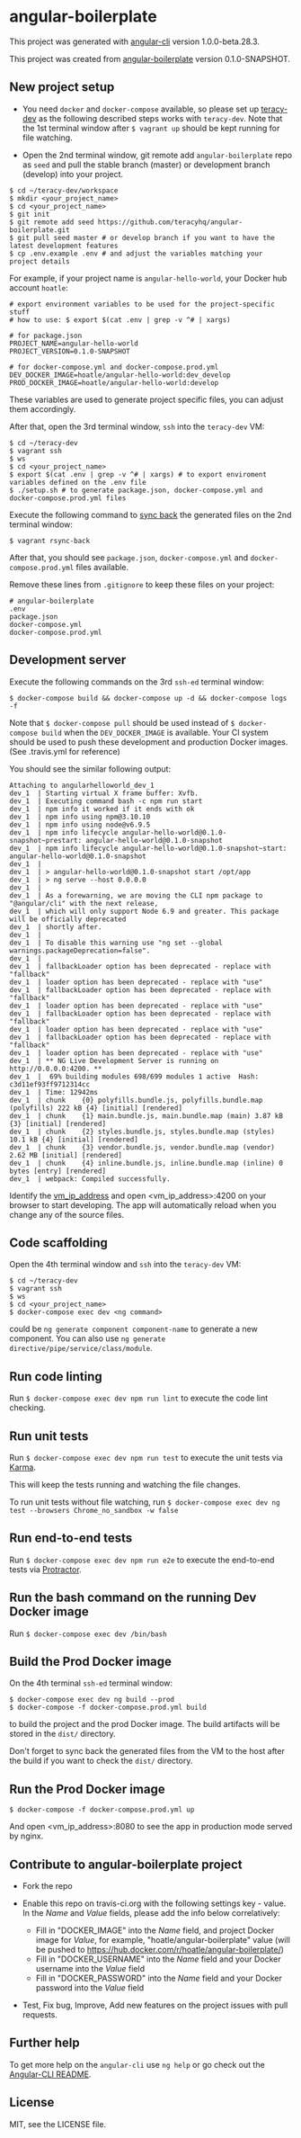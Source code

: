 # angular-boilerplate

This project was generated with [angular-cli](https://github.com/angular/angular-cli) version 1.0.0-beta.28.3.

This project was created from [angular-boilerplate](https://github.com/teracyhq/angular-boilerplate)
version 0.1.0-SNAPSHOT.

## New project setup

- You need `docker` and `docker-compose` available, so please set up
  [teracy-dev](http://dev.teracy.org/docs/develop/getting_started.html) as the following described
  steps works with `teracy-dev`. Note that the 1st terminal window after `$ vagrant up` should be
  kept running for file watching.

- Open the 2nd terminal window, git remote add `angular-boilerplate` repo as `seed` and pull the
  stable branch (master) or development branch (develop) into your project.

```
$ cd ~/teracy-dev/workspace
$ mkdir <your_project_name>
$ cd <your_project_name>
$ git init
$ git remote add seed https://github.com/teracyhq/angular-boilerplate.git
$ git pull seed master # or develop branch if you want to have the latest development features
$ cp .env.example .env # and adjust the variables matching your project details
```

For example, if your project name is `angular-hello-world`, your Docker hub account `hoatle`:

```
# export environment variables to be used for the project-specific stuff
# how to use: $ export $(cat .env | grep -v ^# | xargs)

# for package.json
PROJECT_NAME=angular-hello-world
PROJECT_VERSION=0.1.0-SNAPSHOT

# for docker-compose.yml and docker-compose.prod.yml
DEV_DOCKER_IMAGE=hoatle/angular-hello-world:dev_develop
PROD_DOCKER_IMAGE=hoatle/angular-hello-world:develop
```

These variables are used to generate project specific files, you can adjust them accordingly.


After that, open the 3rd terminal window, `ssh` into the `teracy-dev` VM:

```
$ cd ~/teracy-dev
$ vagrant ssh
$ ws
$ cd <your_project_name>
$ export $(cat .env | grep -v ^# | xargs) # to export enviroment variables defined on the .env file
$ ./setup.sh # to generate package.json, docker-compose.yml and docker-compose.prod.yml files
```

Execute the following command to
[sync back](http://dev.teracy.org/docs/develop/basic_usage.html#file-sync) the generated files on
the 2nd terminal window:

```
$ vagrant rsync-back
```

After that, you should see `package.json`, `docker-compose.yml` and `docker-compose.prod.yml` files
available.

Remove these lines from `.gitignore` to keep these files on your project:

```
# angular-boilerplate
.env
package.json
docker-compose.yml
docker-compose.prod.yml
```

## Development server

Execute the following commands on the 3rd `ssh-ed` terminal window:

```
$ docker-compose build && docker-compose up -d && docker-compose logs -f
```

Note that `$ docker-compose pull` should be used instead of `$ docker-compose build` when the
`DEV_DOCKER_IMAGE` is available. Your CI system should be used to push these development and production
Docker images. (See .travis.yml for reference)

You should see the similar following output:

```
Attaching to angularhelloworld_dev_1
dev_1  | Starting virtual X frame buffer: Xvfb.
dev_1  | Executing command bash -c npm run start
dev_1  | npm info it worked if it ends with ok
dev_1  | npm info using npm@3.10.10
dev_1  | npm info using node@v6.9.5
dev_1  | npm info lifecycle angular-hello-world@0.1.0-snapshot~prestart: angular-hello-world@0.1.0-snapshot
dev_1  | npm info lifecycle angular-hello-world@0.1.0-snapshot~start: angular-hello-world@0.1.0-snapshot
dev_1  | 
dev_1  | > angular-hello-world@0.1.0-snapshot start /opt/app
dev_1  | > ng serve --host 0.0.0.0
dev_1  | 
dev_1  | As a forewarning, we are moving the CLI npm package to "@angular/cli" with the next release,
dev_1  | which will only support Node 6.9 and greater. This package will be officially deprecated
dev_1  | shortly after.
dev_1  | 
dev_1  | To disable this warning use "ng set --global warnings.packageDeprecation=false".
dev_1  | 
dev_1  | fallbackLoader option has been deprecated - replace with "fallback"
dev_1  | loader option has been deprecated - replace with "use"
dev_1  | fallbackLoader option has been deprecated - replace with "fallback"
dev_1  | loader option has been deprecated - replace with "use"
dev_1  | fallbackLoader option has been deprecated - replace with "fallback"
dev_1  | loader option has been deprecated - replace with "use"
dev_1  | fallbackLoader option has been deprecated - replace with "fallback"
dev_1  | loader option has been deprecated - replace with "use"
dev_1  | ** NG Live Development Server is running on http://0.0.0.0:4200. **
dev_1  |  69% building modules 698/699 modules 1 active  Hash: c3d11ef93ff9712314cc               
dev_1  | Time: 12942ms
dev_1  | chunk    {0} polyfills.bundle.js, polyfills.bundle.map (polyfills) 222 kB {4} [initial] [rendered]
dev_1  | chunk    {1} main.bundle.js, main.bundle.map (main) 3.87 kB {3} [initial] [rendered]
dev_1  | chunk    {2} styles.bundle.js, styles.bundle.map (styles) 10.1 kB {4} [initial] [rendered]
dev_1  | chunk    {3} vendor.bundle.js, vendor.bundle.map (vendor) 2.62 MB [initial] [rendered]
dev_1  | chunk    {4} inline.bundle.js, inline.bundle.map (inline) 0 bytes [entry] [rendered]
dev_1  | webpack: Compiled successfully.
```

Identify the [vm_ip_address](http://dev.teracy.org/docs/develop/basic_usage.html#ip-address) and
open \<vm_ip_address>:4200 on your browser to start developing. The app will automatically reload
when you change any of the source files.


## Code scaffolding

Open the 4th terminal window and `ssh` into the `teracy-dev` VM:

```
$ cd ~/teracy-dev
$ vagrant ssh
$ ws
$ cd <your_project_name>
$ docker-compose exec dev <ng command>
```

<ng command> could be `ng generate component component-name` to generate a new component. You can
also use `ng generate directive/pipe/service/class/module`.

## Run code linting

Run `$ docker-compose exec dev npm run lint` to execute the code lint checking.

## Run unit tests

Run `$ docker-compose exec dev npm run test` to execute the unit tests via [Karma](https://karma-runner.github.io).

This will keep the tests running and watching the file changes.

To run unit tests without file watching, run `$ docker-compose exec dev ng test --browsers Chrome_no_sandbox -w false`

## Run end-to-end tests

Run `$ docker-compose exec dev npm run e2e` to execute the end-to-end tests via [Protractor](http://www.protractortest.org/).

## Run the bash command on the running Dev Docker image

Run `$ docker-compose exec dev /bin/bash`


## Build the Prod Docker image

On the 4th terminal `ssh-ed` terminal window:

```
$ docker-compose exec dev ng build --prod
$ docker-compose -f docker-compose.prod.yml build
```

to build the project and the prod Docker image. The build artifacts will be stored in the `dist/`
directory.

Don't forget to sync back the generated files from the VM to the host after the build if you want
to check the `dist/` directory.

## Run the Prod Docker image

```
$ docker-compose -f docker-compose.prod.yml up
```

And open \<vm_ip_address>:8080 to see the app in production mode served by nginx.


## Contribute to angular-boilerplate project

- Fork the repo

- Enable this repo on travis-ci.org with the following settings key - value.
  In the *Name* and *Value* fields, please add the info below correlatively: 
  + Fill in "DOCKER_IMAGE" into the *Name* field, and project Docker image for *Value*, for example, "hoatle/angular-boilerplate" value (will be pushed to https://hub.docker.com/r/hoatle/angular-boilerplate/)
  + Fill in "DOCKER_USERNAME" into the *Name* field and your Docker username into the *Value* field
  + Fill in "DOCKER_PASSWORD" into the *Name* field and your Docker password into the *Value* field

- Test, Fix bug, Improve, Add new features on the project issues with pull requests.

## Further help

To get more help on the `angular-cli` use `ng help` or go check out the
[Angular-CLI README](https://github.com/angular/angular-cli/blob/master/README.md).

## License

MIT, see the LICENSE file.

